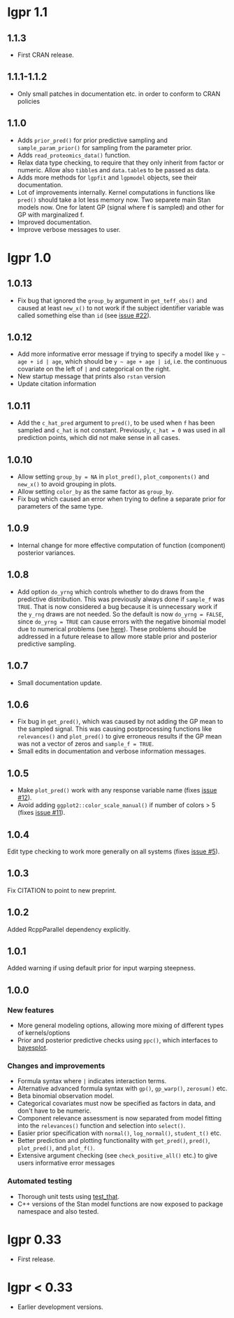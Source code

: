 # lgpr 1.1

## 1.1.3
  * First CRAN release.
  
## 1.1.1-1.1.2
  * Only small patches in documentation etc. in order to conform to CRAN policies
  
## 1.1.0
  * Adds `prior_pred()` for prior predictive sampling and `sample_param_prior()` for sampling from the parameter prior.
  * Adds `read_proteomics_data()` function.
  * Relax data type checking, to require that they only inherit from factor
  or numeric. Allow also `tibble`s and `data.table`s to be passed as data.
  * Adds more methods for `lgpfit` and `lgpmodel` objects, see their
  documentation.
  * Lot of improvements internally. Kernel computations
  in functions like `pred()` should take a lot less memory now. Two separete
  main Stan models now. One for latent GP (signal where f is sampled) and other for GP with marginalized f.
  * Improved documentation.
  * Improve verbose messages to user.
  
# lgpr 1.0

## 1.0.13
  * Fix bug that ignored the `group_by` argument in `get_teff_obs()` and
  caused at least `new_x()` to not work if the subject identifier variable
  was called something else than `id` (see [issue #22](https://github.com/jtimonen/lgpr/issues/22)).
  
## 1.0.12
  * Add more informative error message if trying to specify a model like
  `y ~ age + id | age`, which should be `y ~ age + age | id`, i.e. the
  continuous covariate on the left of `|` and categorical on the right.
  * New startup message that prints also `rstan` version
  * Update citation information
  
## 1.0.11
  * Add the `c_hat_pred` argument to `pred()`, to be used when `f` has been
  sampled and `c_hat` is not constant. Previously, `c_hat = 0` was used in
  all prediction points, which did not make sense in all cases.
  
## 1.0.10
  * Allow setting `group_by = NA` in `plot_pred()`,
  `plot_components()` and `new_x()` to avoid grouping in plots.
  * Allow setting `color_by` as the same factor as `group_by`.
  * Fix bug which caused an error when trying to define a separate prior
  for parameters of the same type.
    
## 1.0.9
  * Internal change for more effective computation of function (component)
    posterior variances.
  
## 1.0.8
  * Add option `do_yrng` which controls whether to do draws from the
  predictive distribution. This was previously always done if `sample_f`
  was `TRUE`. That is now considered a bug because it is unnecessary work if
  the `y_rng` draws are not needed. So the default is now `do_yrng = FALSE`,
  since `do_yrng = TRUE` can cause errors with the negative binomial model due
  to numerical problems (see [here](https://discourse.mc-stan.org/t/numerical-stability-of-gps-with-negative-binomial-likelihood/19343/5)). These problems should be addressed in a future
  release to allow more stable prior and posterior predictive sampling.
  
## 1.0.7
  * Small documentation update.
  
## 1.0.6
 * Fix bug in `get_pred()`, which was caused by not adding the GP mean to
 the sampled signal. This was causing postprocessing functions like
 `relevances()` and `plot_pred()` to give
 erroneous results if the GP mean was not a vector of zeros and 
 `sample_f = TRUE`.
 * Small edits in documentation and verbose information messages.
 
## 1.0.5
 * Make `plot_pred()` work with any response variable name (fixes 
 [issue #12](https://github.com/jtimonen/lgpr/issues/12)).
 * Avoid adding `ggplot2::color_scale_manual()` if number of colors > 5 
 (fixes [issue #11](https://github.com/jtimonen/lgpr/issues/11)).
 
## 1.0.4
Edit type checking to work more generally on all systems (fixes [issue #5](https://github.com/jtimonen/lgpr/issues/5)).

## 1.0.3
Fix CITATION to point to new preprint.

## 1.0.2
Added RcppParallel dependency explicitly.

## 1.0.1
Added warning if using default prior for input warping steepness.

## 1.0.0

### New features

* More general modeling options, allowing more mixing of different
  types of kernels/options
* Prior and posterior predictive checks using `ppc()`, which interfaces to
  [bayesplot](http://mc-stan.org/bayesplot/).

### Changes and improvements
* Formula syntax where `|` indicates interaction terms.
* Alternative advanced formula syntax with `gp()`, `gp_warp()`, `zerosum()` etc.
* Beta binomial observation model.
* Categorical covariates must now be specified as factors in data, and don't 
have to be numeric.
* Component relevance assessment is now separated from model fitting into the `relevances()` function and selection into `select()`.
* Easier prior specification with `normal()`, `log_normal()`, `student_t()` etc.
* Better prediction and plotting functionality with `get_pred()`, `pred()`, `plot_pred()`, and `plot_f()`.
* Extensive argument checking (see `check_positive_all()` etc.) to give
  users informative error messages

### Automated testing
* Thorough unit tests using [test_that](https://testthat.r-lib.org/).
* C++ versions of the Stan model functions are
  now exposed to package namespace and also tested.

# lgpr 0.33

* First release.

# lgpr < 0.33

* Earlier development versions.
